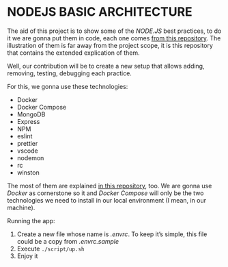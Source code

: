 # NODEJS BASIC ARCHITECTURE
The aid of this project is to show some of the *NODE.JS* best practices, to do it we are gonna put them in code, each one comes [from this repository](https://github.com/goldbergyoni/nodebestpractices#1-project-structure-practices).
The illustration of them is far away from the project scope, it is this repository that contains the extended explication of them.

Well, our contribution will be to create a new setup that allows adding, removing, testing, debugging each practice.

For this, we gonna use these technologies:

* Docker
* Docker Compose
* MongoDB
* Express
* NPM
* eslint
* prettier
* vscode
* nodemon
* rc
* winston

The most of them are explained [in this repository](https://github.com/goldbergyoni/nodebestpractices#1-project-structure-practices), too.
We are gonna use *Docker* as cornerstone so it and *Docker Compose* will only be the two technologies we need to install in our local environment (I mean, in our machine).

Running the app:

1. Create a new file whose name is *.envrc*. To keep it’s simple, this file could be a copy from *.envrc.sample*
2. Execute `./script/up.sh`
3. Enjoy it
